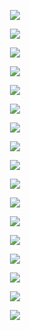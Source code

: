 <p align="center"> <img src= 'all_figs/Preds(DLGN, Run=1,Epoch = 0000,step=00,loss = 0.497).png' /> </p>
<p align="center"> <img src= 'all_figs/Preds(DLGN, Run=1,Epoch = 0001,step=04,loss = 0.436).png' /> </p>
<p align="center"> <img src= 'all_figs/Preds(DLGN, Run=1,Epoch = 0001,step=08,loss = 0.379).png' /> </p>
<p align="center"> <img src= 'all_figs/Preds(DLGN, Run=1,Epoch = 0001,step=12,loss = 0.335).png' /> </p>
<p align="center"> <img src= 'all_figs/Preds(DLGN, Run=1,Epoch = 0001,step=16,loss = 0.33).png' /> </p>
<p align="center"> <img src= 'all_figs/Preds(DLGN, Run=1,Epoch = 0002,step=04,loss = 0.307).png' /> </p>
<p align="center"> <img src= 'all_figs/Preds(DLGN, Run=1,Epoch = 0002,step=08,loss = 0.281).png' /> </p>
<p align="center"> <img src= 'all_figs/Preds(DLGN, Run=1,Epoch = 0002,step=12,loss = 0.267).png' /> </p>
<p align="center"> <img src= 'all_figs/Preds(DLGN, Run=1,Epoch = 0002,step=16,loss = 0.254).png' /> </p>
<p align="center"> <img src= 'all_figs/Preds(DLGN, Run=1,Epoch = 0003,step=16,loss = 0.23).png' /> </p>
<p align="center"> <img src= 'all_figs/Preds(DLGN, Run=1,Epoch = 0004,step=16,loss = 0.198).png' /> </p>
<p align="center"> <img src= 'all_figs/Preds(DLGN, Run=1,Epoch = 0005,step=16,loss = 0.156).png' /> </p>
<p align="center"> <img src= 'all_figs/Preds(DLGN, Run=1,Epoch = 0006,step=16,loss = 0.101).png' /> </p>
<p align="center"> <img src= 'all_figs/Preds(DLGN, Run=1,Epoch = 0007,step=16,loss = 0.073).png' /> </p>
<p align="center"> <img src= 'all_figs/Preds(DLGN, Run=1,Epoch = 0008,step=16,loss = 0.058).png' /> </p>
<p align="center"> <img src= 'all_figs/Preds(DLGN, Run=1,Epoch = 0009,step=16,loss = 0.051).png' /> </p>
<p align="center"> <img src= 'all_figs/Preds(DLGN, Run=1,Epoch = 0010,step=16,loss = 0.047).png' /> </p>
